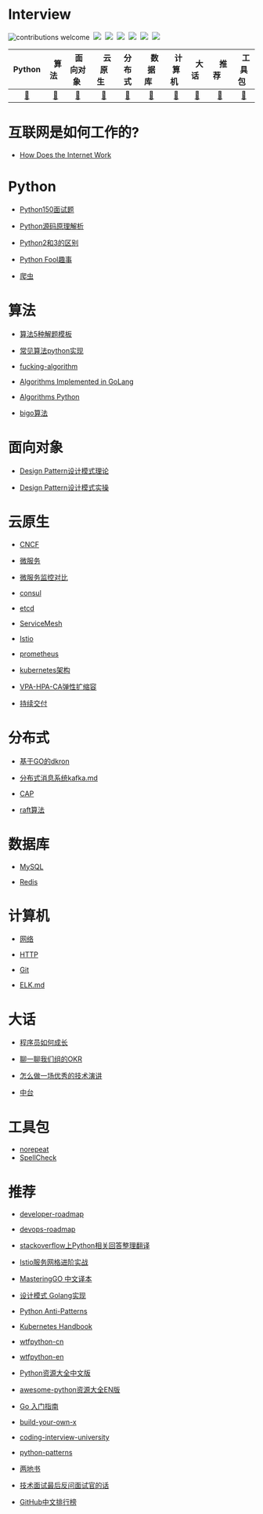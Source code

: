 # Interview
![contributions welcome](https://img.shields.io/static/v1.svg?label=Contributions&message=Welcome&style=flat-square&color=blueviolet)&nbsp;
![](https://img.shields.io/github/license/dasydong/interview)&nbsp;
![](https://badgen.net/github/stars/dasydong/interview)&nbsp;
![](https://badgen.net/github/forks/dasydong/interview)&nbsp;
![](https://img.shields.io/github/repo-size/dasydong/interview?color=orange)&nbsp;
![](https://badgen.net/github/last-commit/dasydong/interview)&nbsp;
<a href="https://gitstar-ranking.com/repositories"> <img src="https://badgen.net/badge/Rank/22369?icon=github&color=4ab8a1"></a>

| &nbsp; Python &nbsp; |  &nbsp; 算法  &nbsp; | &nbsp;面向对象&nbsp;|&nbsp;&nbsp;&nbsp;云原生&nbsp;&nbsp;&nbsp;|         分布式| &nbsp;&nbsp;&nbsp;数据库&nbsp;&nbsp;&nbsp;  | &nbsp; 计算机 &nbsp;   | &nbsp; 大话 &nbsp; |&nbsp;&nbsp;&nbsp;推荐&nbsp;&nbsp;&nbsp;|  &nbsp; 工具包 &nbsp;
| :---: | :----: | :---: | :----: | :----: | :----: | :----: | :----: | :----: | :----: |
| [🔨](#python) | [🔨](#算法) | [🔨](#面向对象) | [🔨](#云原生) |[🔨](#分布式)| [🔨](#数据库) | [🔨](#计算机)| [🔨](#大话) | [🔨](#推荐)| [🔨](#工具包)|

<!-- ![](./pics/backend-map-c.png) -->

# 互联网是如何工作的?

* [How Does the Internet Work](./notes/How-Does-the-Internet-Work.md)


# Python

* [Python150面试题](./notes/python_interview.md)

* [Python源码原理解析](./notes/python_analyse.md)

* [Python2和3的区别](https://github.com/DasyDong/python3diff2)

* [Python Fool趣事](./notes/python_fool.md)

* [爬虫](./notes/spider.md)


# 算法

* [算法5种解题模板](./notes/algorithm.md)

* [常见算法python实现](./notes/algorithm_code.md)

* [fucking-algorithm](https://github.com/labuladong/fucking-algorithm)

* [Algorithms Implemented in GoLang](https://github.com/TheAlgorithms/Go)

* [Algorithms Python](https://github.com/TheAlgorithms/Python)

* [bigo算法](https://www.bigocheatsheet.com/)


# 面向对象

* [Design Pattern设计模式理论](./notes/design_pattern.md)

* [Design Pattern设计模式实操](./code/design_pattern/创建型模式-单例模式.py)

# 云原生

* [CNCF](./notes/cncf.md)

* [微服务](./notes/microservice.md)

* [微服务监控对比](./notes/monitor.md)

* [consul](./notes/consul.md)

* [etcd](./notes/etcd.md)

* [ServiceMesh](./notes/servicemesh.md)

* [Istio](./notes/istio.md)

* [prometheus](./notes/prometheus.md)

* [kubernetes架构](./notes/kubernetes.md)

* [VPA-HPA-CA弹性扩缩容](./notes/kubernetes_vpa_hpa_ca.md)

* [持续交付](./notes/cicd.md)

# 分布式

* [基于GO的dkron](./notes/dkron.md)

* [分布式消息系统kafka.md](./notes/kafka.md)

* [CAP](./notes/cap.md)

* [raft算法](./notes/raft.md)

# 数据库
* [MySQL](./notes/mysql.md)

* [Redis](./notes/redis.md)

# 计算机

* [网络](./notes/git.md)

* [HTTP](./notes/elk.md)

* [Git](./notes/git.md)

* [ELK.md](./notes/elk.md)

# 大话
* [程序员如何成长](./notes/be_programmer.md)

* [聊一聊我们组的OKR](./notes/okr.md)

* [怎么做一场优秀的技术演讲](./notes/talk.md)

* [中台](./notes/zhongtai.md)

# 工具包
* [norepeat](https://github.com/DasyDong/python-norepeat)
* [SpellCheck](https://github.com/DasyDong/spell-check-go)

# 推荐

* [developer-roadmap](https://github.com/kamranahmedse/developer-roadmap)

* [devops-roadmap](https://github.com/raycad/devops-roadmap)

* [stackoverflow上Python相关回答整理翻译](https://github.com/wklken/stackoverflow-py-top-qa)

* [Istio服务网格进阶实战](https://github.com/servicemesher/istio-handbook)

* [MasteringGO 中文译本](https://github.com/hantmac/Mastering_Go_ZH_CN)

* [设计模式 Golang实现](https://github.com/senghoo/golang-design-pattern)

* [Python Anti-Patterns](https://github.com/quantifiedcode/python-anti-patterns)

* [Kubernetes Handbook ](https://github.com/feiskyer/kubernetes-handbook)

* [wtfpython-cn](https://github.com/leisurelicht/wtfpython-cn)

* [wtfpython-en](https://github.com/satwikkansal/wtfpython)

* [Python资源大全中文版](https://github.com/jobbole/awesome-python-cn)

* [awesome-python资源大全EN版](https://github.com/vinta/awesome-python)

* [Go 入门指南](https://github.com/unknwon/the-way-to-go_ZH_CN)

* [build-your-own-x](https://github.com/danistefanovic/build-your-own-x)

* [coding-interview-university](https://github.com/jwasham/coding-interview-university)

* [python-patterns](https://github.com/faif/python-patterns)

* [两地书](https://www.cnblogs.com/xiexj/p/9108020.html)

* [技术面试最后反问面试官的话](https://github.com/yifeikong/reverse-interview-zh)

* [GitHub中文排行榜](https://github.com/kon9chunkit/GitHub-Chinese-Top-Charts)
